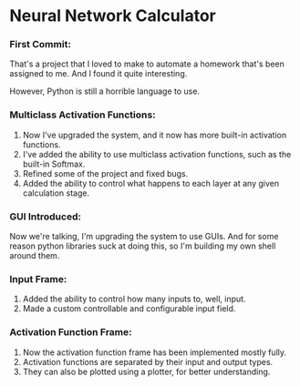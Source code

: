 # Neural Network Calculator

### First Commit:
That's a project that I loved to make to automate a homework that's been assigned to me.
And I found it quite interesting.

However, Python is still a horrible language to use.

### Multiclass Activation Functions:
1. Now I've upgraded the system, and it now has more built-in activation functions.
2. I've added the ability to use multiclass activation functions, such as the built-in Softmax.
3. Refined some of the project and fixed bugs.
4. Added the ability to control what happens to each layer at any given calculation stage.

### GUI Introduced:
Now we're talking, I'm upgrading the system to use GUIs.
And for some reason python libraries suck at doing this, so I'm building my own shell around them.

### Input Frame:
1. Added the ability to control how many inputs to, well, input.
2. Made a custom controllable and configurable input field.

### Activation Function Frame:
1. Now the activation function frame has been implemented mostly fully.
2. Activation functions are separated by their input and output types.
3. They can also be plotted using a plotter, for better understanding.